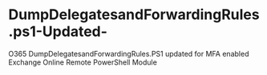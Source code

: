 # DumpDelegatesandForwardingRules.ps1-Updated-
O365 DumpDelegatesandForwardingRules.PS1 updated for MFA enabled Exchange Online Remote PowerShell Module
